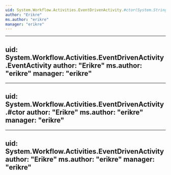 ```yaml
---
uid: System.Workflow.Activities.EventDrivenActivity.#ctor(System.String)
author: "Erikre"
ms.author: "erikre"
manager: "erikre"
---
```


---
uid: System.Workflow.Activities.EventDrivenActivity.EventActivity
author: "Erikre"
ms.author: "erikre"
manager: "erikre"
---

---
uid: System.Workflow.Activities.EventDrivenActivity.#ctor
author: "Erikre"
ms.author: "erikre"
manager: "erikre"
---

---
uid: System.Workflow.Activities.EventDrivenActivity
author: "Erikre"
ms.author: "erikre"
manager: "erikre"
---

